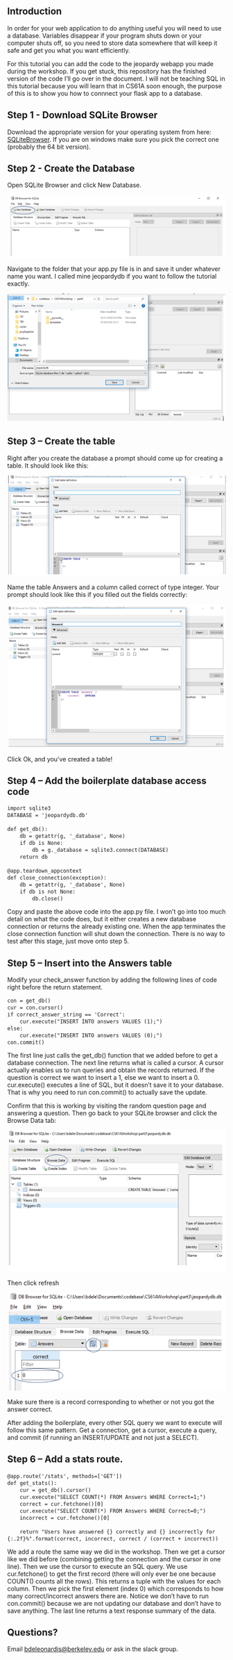## Introduction
In order for your web application to do anything useful you will need to use a database. Variables disappear if your program shuts down or your computer shuts off, so you need to store data somewhere that will keep it safe and get you what you want efficiently.

For this tutorial you can add the code to the jeopardy webapp you made during the workshop. If you get stuck, this repository has the finished version of the code I’ll go over in the document. I will not be teaching SQL in this tutorial because you will learn that in CS61A soon enough, the purpose of this is to show you how to connnect your flask app to a database.

## Step 1 - Download SQLite Browser
Download the appropriate version for your operating system from here: [SQLiteBrowser](https://sqlitebrowser.org). If you are on windows make sure you pick the correct one (probably the 64 bit version).

## Step 2 - Create the Database
Open SQLite Browser and click New Database.

![New Database](readimages/first.PNG)

Navigate to the folder that your app.py file is in and save it under whatever name you want. I called mine jeopardydb if you want to follow the tutorial exactly.

![Save Database](readimages/second.PNG)
 
## Step 3 – Create the table
Right after you create the database a prompt should come up for creating a table. It should look like this:

![Create Table](readimages/third.PNG)

Name the table Answers and a column called correct of type integer.  Your prompt should look like this if you filled out the fields correctly:

![Create Table](readimages/fourth.PNG)

Click Ok, and you’ve created a table!

## Step 4 – Add the boilerplate database access code

```
import sqlite3
DATABASE = 'jeopardydb.db'

def get_db():
    db = getattr(g, '_database', None)
    if db is None:
        db = g._database = sqlite3.connect(DATABASE)
    return db

@app.teardown_appcontext
def close_connection(exception):
    db = getattr(g, '_database', None)
    if db is not None:
        db.close()
```

Copy and paste the above code into the app.py file. I won’t go into too much detail on what the code does, but it either creates a new database connection or returns the already existing one. When the app terminates the close connection function will shut down the connection. There is no way to test after this stage, just move onto step 5.

## Step 5 – Insert into the Answers table
Modify your check_answer function by adding the following lines of code right before the return statement.

```
con = get_db()
cur = con.cursor()
if correct_answer_string == 'Correct':
    cur.execute("INSERT INTO answers VALUES (1);")
else:
    cur.execute("INSERT INTO answers VALUES (0);")
con.commit()
``` 

The first line just calls the get_db() function that we added before to get a database connection. The next line returns what is called a cursor. A cursor actually enables us to run queries and obtain the records returned. If the question is correct we want to insert a 1, else we want to insert a 0.
cur.execute() executes a line of SQL, but it doesn’t save it to your database. That is why you need to run con.commit() to actually save the update.

Confirm that this is working by visiting the random question page and answering a question. Then go back to your SQLite browser and click the Browse Data tab:

![Browse](readimages/fifth.PNG)

Then click refresh

![Refrect](readimages/sixth.PNG)
    
Make sure there is a record corresponding to whether or not you got the answer correct.

After adding the boilerplate, every other SQL query we want to execute will follow this same pattern. Get a connection, get a cursor, execute a query, and commit (if running an INSERT/UPDATE and not just a SELECT).

## Step 6 – Add a stats route.

``` 
@app.route('/stats', methods=['GET'])
def get_stats():
    cur = get_db().cursor()
    cur.execute("SELECT COUNT(*) FROM Answers WHERE Correct=1;")
    correct = cur.fetchone()[0]
    cur.execute("SELECT COUNT(*) FROM Answers WHERE Correct=0;")
    incorrect = cur.fetchone()[0]

    return "Users have answered {} correctly and {} incorrectly for {:.2f}%".format(correct, incorrect, correct / (correct + incorrect))
```

We add a route the same way we did in the workshop. Then we get a cursor like we did before (combining getting the connection and the cursor in one line). Then we use the cursor to execute an SQL query. We use cur.fetchone() to get the first record (there will only ever be one because COUNT() counts all the rows). This returns a tuple with the values for each column. Then we pick the first element (index 0) which corresponds to how many correct/incorrect answers there are. Notice we don’t have to run con.commit() because we are not updating our database and don’t have to save anything. The last line returns a text response summary of the data.

## Questions?
Email bdeleonardis@berkeley.edu or ask in the slack group.
